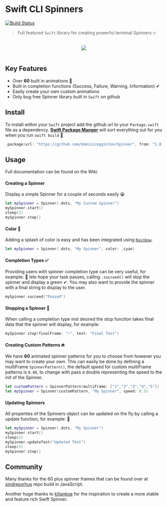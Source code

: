# Swift CLI Spinners
[![Build Status](https://travis-ci.com/dominicegginton/Spinner.svg?branch=master)](https://travis-ci.com/dominicegginton/Spinner)
> Full featured `Swift` library for creating powerful terminal Spinners 🔥

<p align="center">
	<br>
	<img src="Assets/demo.gif">
	<br>
	<br>
</p>

## Key Features
- Over **60** built in animations 🤩
- Built in completion functions (Success, Failure, Warning, Information) ✔
- Easily create your own custom animations
- Only bug free Spinner library built in `Swift` on github

## Install 
To install within your `Swift` project add the github url to your `Package.swift` file as a dependency. 
[**Swift Package Manger**](https://swift.org/package-manager/) will sort everything out for you when you run `swift build` 💪
``` swift
.package(url: "https://github.com/dominicegginton/Spinner", from: "1.0.0")
```
## Usage
Full documentation can be found on the Wiki.
#### Creating a Spinner
Display a simple Spinner for a couple of seconds easily 😀
```swift
let mySpinner = Spinner(.dots, "My Custom Spinner")
mySpinner.start()
sleep(2)
mySpinner.stop()
```
#### Color 🎨
Adding a splash of color is easy and has been integrated using [`Rainbow`](https://github.com/onevcat/Rainbow). 
```swift
let mySpinner = Spinner(.dots, "My Spinner", color: .cyan)
```
#### Completion Types ✅
Providing users with spinner completion type can be very useful, for example: 🤔 lets hope your task passes, calling `.succeed()` will stop the spinner and display a green ✔. You may also want to provide the spinner with a final string to display to the user.
```swift
mySpinner.succeed("Passed")
```
#### Stopping a Spinner 🛑
When calling a completion type inst desired the stop function takes final data that the spinner will display, for example: 
```swift
mySpinner.stop(finalFrame: "!", text: "Final Text")
``` 
#### Creating Custom Patterns 🔥
We have **60** animated spinner patterns for you to choose from however you may want to create your own. This can easily be done by defining a multiFrame `SpinnerPattern()`, the default speed for custom multiFrame patterns is `0.08`, to change with pass a double representing the speed to the init of the Spinner.
```swift
let customPattern = SpinnerPattern(multiFrame: ["1","2","3","4","5"])
let mySpinner = Spinner(customPattern, "My Spinner", speed: 0.3)
```
#### Updating Spinners
All properties of the Spinners object can be updated on the fly by calling a update function, for example: 🤔
```swift
let mySpinner = Spinner(.dots, "My Spinner")
mySpinner.start()
sleep(2)
mySpinner.updateText("Updated Text")
sleep(3)
mySpinner.stop()
```

## Community

Many thanks for the 60 plus spinner frames that can be found over at [sindresorhus](https://github.com/sindresorhus/cli-spinners) repo build in JavaScript.

Another huge thanks to [kiliankoe](https://github.com/kiliankoe/CLISpinner) for the inspiration to create a more stable and feature rich Swift Spinner.